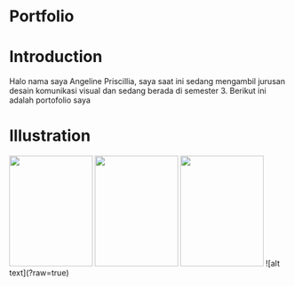 # Portfolio
# Introduction

  Halo nama saya Angeline Priscillia, saya saat ini sedang mengambil jurusan desain komunikasi visual dan sedang berada di semester 3.                                                     Berikut ini adalah portofolio saya
# Illustration
<body>
<img src="![Emma Woods](https://github.com/user-attachments/assets/2776d77c-4e31-486d-a593-bb531a28903a)"
 width="150px" height="200px">
<img src="![Hollow Knight](https://github.com/user-attachments/assets/0a292c94-8212-4234-a2db-b150ea52262c)
"
 width="150px" height="200px">
<img src="![Ithaqua](https://github.com/user-attachments/assets/666b9bfd-3508-47bc-8f4a-3058507d0d7e)
"
 width="150px" height="200px"> ![alt text](?raw=true)
<body background="20007.jpg">
